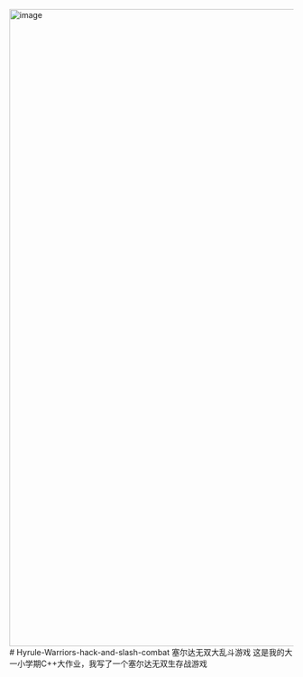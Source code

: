 <img width="1922" height="1128" alt="image" src="https://github.com/user-attachments/assets/3487485b-0992-42c0-8237-6199a291bb0b" /># Hyrule-Warriors-hack-and-slash-combat
塞尔达无双大乱斗游戏
这是我的大一小学期C++大作业，我写了一个塞尔达无双生存战游戏
